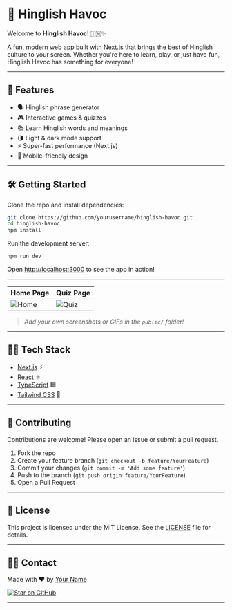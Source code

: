 # 🎉 Hinglish Havoc

Welcome to **Hinglish Havoc**! 🇮🇳✨

A fun, modern web app built with [Next.js](https://nextjs.org/) that brings the best of Hinglish culture to your screen. Whether you're here to learn, play, or just have fun, Hinglish Havoc has something for everyone!

---

## 🚀 Features

- 🗣️ Hinglish phrase generator
- 🎮 Interactive games & quizzes
- 📚 Learn Hinglish words and meanings
- 🌗 Light & dark mode support
- ⚡ Super-fast performance (Next.js)
- 📱 Mobile-friendly design

---

## 🛠️ Getting Started

Clone the repo and install dependencies:

```bash
git clone https://github.com/yourusername/hinglish-havoc.git
cd hinglish-havoc
npm install
```

Run the development server:

```bash
npm run dev
```

Open [http://localhost:3000](http://localhost:3000) to see the app in action!

---


| Home Page                           | Quiz Page                           |
| ----------------------------------- | ----------------------------------- |
| ![Home](public/screenshot-home.png) | ![Quiz](public/screenshot-quiz.png) |

> _Add your own screenshots or GIFs in the `public/` folder!_

---

## 🧑‍💻 Tech Stack

- [Next.js](https://nextjs.org/) ⚡
- [React](https://react.dev/) ⚛️
- [TypeScript](https://www.typescriptlang.org/) 🟦
- [Tailwind CSS](https://tailwindcss.com/) 💨

---

## 🤝 Contributing

Contributions are welcome! Please open an issue or submit a pull request.

1. Fork the repo
2. Create your feature branch (`git checkout -b feature/YourFeature`)
3. Commit your changes (`git commit -m 'Add some feature'`)
4. Push to the branch (`git push origin feature/YourFeature`)
5. Open a Pull Request

---

## 📄 License

This project is licensed under the MIT License. See the [LICENSE](LICENSE) file for details.

---

## 🙋‍♂️ Contact

Made with ❤️ by [Your Name](https://github.com/yourusername)

[![Star on GitHub](https://img.shields.io/github/stars/yourusername/hinglish-havoc?style=social)](https://github.com/yourusername/hinglish-havoc)

---


